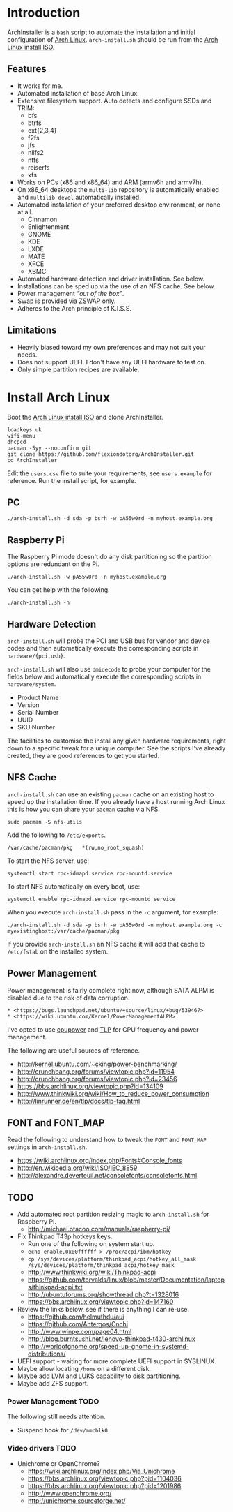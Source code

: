 # Introduction

ArchInstaller is a `bash` script to automate the installation and initial
configuration of [Arch Linux](http://www.archlinux.org). `arch-install.sh`
should be run from the [Arch Linux install ISO](https://www.archlinux.org/download/).

## Features

  * It works for me.
  * Automated installation of base Arch Linux.
  * Extensive filesystem support. Auto detects and configure SSDs and TRIM:
    * bfs
    * btrfs
    * ext{2,3,4}
    * f2fs
    * jfs
    * nilfs2
    * ntfs
    * reiserfs
    * xfs
  * Works on PCs (x86 and x86_64) and ARM (armv6h and armv7h).
  * On x86_64 desktops the `multi-lib` repository is automatically enabled and `multilib-devel` automatically installed.
  * Automated installation of your preferred desktop environment, or none at all.
    * Cinnamon
    * Enlightenment
    * GNOME
    * KDE
    * LXDE
    * MATE
    * XFCE
    * XBMC
  * Automated hardware detection and driver installation. See below.
  * Installations can be sped up via the use of an NFS cache. See below.
  * Power management *"out of the box"*.
  * Swap is provided via ZSWAP only.
  * Adheres to the Arch principle of K.I.S.S.

## Limitations

  * Heavily biased toward my own preferences and may not suit your needs.
  * Does not support UEFI. I don't have any UEFI hardware to test on.
  * Only simple partition recipes are available.

# Install Arch Linux

Boot the [Arch Linux install ISO](https://www.archlinux.org/download/) and clone
ArchInstaller.

    loadkeys uk
    wifi-menu
    dhcpcd
    pacman -Syy --noconfirm git
    git clone https://github.com/flexiondotorg/ArchInstaller.git
    cd ArchInstaller

Edit the `users.csv` file to suite your requirements, see `users.example` for
reference. Run the install script, for example.

## PC

    ./arch-install.sh -d sda -p bsrh -w pA55w0rd -n myhost.example.org

## Raspberry Pi

The Raspberry Pi mode doesn't do any disk partitioning so the partition options
are redundant on the Pi.

    ./arch-install.sh -w pA55w0rd -n myhost.example.org

You can get help with the following.

    ./arch-install.sh -h

## Hardware Detection

`arch-install.sh` will probe the PCI and USB bus for vendor and device codes and
then automatically execute the corresponding scripts in `hardware/{pci,usb}`.

`arch-install.sh` will also use `dmidecode` to probe your computer for the fields
below and automatically execute the corresponding scripts in `hardware/system`.

  * Product Name
  * Version
  * Serial Number
  * UUID
  * SKU Number

The facilities to customise the install any given hardware requirements, right
down to a specific tweak for a unique computer. See the scripts I've already
created, they are good references to get you started.

## NFS Cache

`arch-install.sh` can use an existing `pacman` cache on an existing host to
speed up the installation time. If you already have a host running Arch Linux
this is how you can share your `pacman` cache via NFS.

    sudo pacman -S nfs-utils

Add the following to `/etc/exports`.

    /var/cache/pacman/pkg   *(rw,no_root_squash)

To start the NFS server, use:

    systemctl start rpc-idmapd.service rpc-mountd.service

To start NFS automatically on every boot, use:

    systemctl enable rpc-idmapd.service rpc-mountd.service

When you execute `arch-install.sh` pass in the `-c` argument, for example:

    ./arch-install.sh -d sda -p bsrh -w pA55w0rd -n myhost.example.org -c myexistinghost:/var/cache/pacman/pkg

If you provide `arch-install.sh` an NFS cache it will add that cache to `/etc/fstab`
on the installed system.

## Power Management

Power management is fairly complete right now, although SATA ALPM is disabled
due to the risk of data corruption.

    * <https://bugs.launchpad.net/ubuntu/+source/linux/+bug/539467>
    * <https://wiki.ubuntu.com/Kernel/PowerManagementALPM>

I've opted to use [cpupower](https://wiki.archlinux.org/index.php/CPU_Frequency_Scaling)
and [TLP](http://linrunner.de/en/tlp/tlp.html) for CPU frequency and power management. 

The following are useful sources of reference.

  * <http://kernel.ubuntu.com/~cking/power-benchmarking/>
  * <http://crunchbang.org/forums/viewtopic.php?id=11954>
  * <http://crunchbang.org/forums/viewtopic.php?id=23456>
  * <https://bbs.archlinux.org/viewtopic.php?id=134109>
  * <http://www.thinkwiki.org/wiki/How_to_reduce_power_consumption>
  * <http://linrunner.de/en/tlp/docs/tlp-faq.html>

## FONT and FONT_MAP

Read the following to understand how to tweak the `FONT` and `FONT_MAP`
settings in `arch-install.sh`.

  * <https://wiki.archlinux.org/index.php/Fonts#Console_fonts>
  * <http://en.wikipedia.org/wiki/ISO/IEC_8859>
  * <http://alexandre.deverteuil.net/consolefonts/consolefonts.html>

## TODO

  * Add automated root partition resizing magic to `arch-install.sh` for Raspberry Pi.
    * <http://michael.otacoo.com/manuals/raspberry-pi/>
  * Fix Thinkpad T43p hotkeys keys.
    * Run one of the following on system start up.
    * `echo enable,0x00ffffff > /proc/acpi/ibm/hotkey`
    * `cp /sys/devices/platform/thinkpad_acpi/hotkey_all_mask /sys/devices/platform/thinkpad_acpi/hotkey_mask`
    * <http://www.thinkwiki.org/wiki/Thinkpad-acpi>
    * <https://github.com/torvalds/linux/blob/master/Documentation/laptops/thinkpad-acpi.txt>
    * <http://ubuntuforums.org/showthread.php?t=1328016>
    * <https://bbs.archlinux.org/viewtopic.php?id=147160>
  * Review the links below, see if there is anything I can re-use.
    * <https://github.com/helmuthdu/aui>
    * <https://github.com/Antergos/Cnchi>
    * <http://www.winpe.com/page04.html>
    * <http://blog.burntsushi.net/lenovo-thinkpad-t430-archlinux>
    * <http://worldofgnome.org/speed-up-gnome-in-systemd-distributions/>
  * UEFI support - waiting for more complete UEFI support in SYSLINUX.
  * Maybe allow locating `/home` on a different disk.
  * Maybe add LVM and LUKS capability to disk partitioning.
  * Maybe add ZFS support.

### Power Management TODO

The following still needs attention.

  * Suspend hook for `/dev/mmcblk0`

### Video drivers TODO 

  * Unichrome or OpenChrome?
    * <https://wiki.archlinux.org/index.php/Via_Unichrome>
    * <https://bbs.archlinux.org/viewtopic.php?pid=1104036>
    * <https://bbs.archlinux.org/viewtopic.php?pid=1201986>
    * <http://www.openchrome.org/>
    * <http://unichrome.sourceforge.net/>

